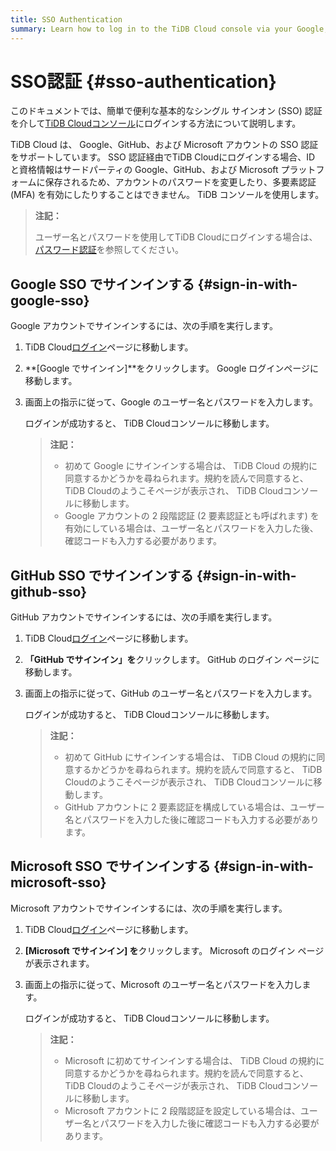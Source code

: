 ```yaml
---
title: SSO Authentication
summary: Learn how to log in to the TiDB Cloud console via your Google, GitHub, or Microsoft account.
---
```


# SSO認証 {#sso-authentication}

このドキュメントでは、簡単で便利な基本的なシングル サインオン (SSO) 認証を介して[TiDB Cloudコンソール](https://tidbcloud.com/)にログインする方法について説明します。

TiDB Cloud は、 Google、GitHub、および Microsoft アカウントの SSO 認証をサポートしています。 SSO 認証経由でTiDB Cloudにログインする場合、ID と資格情報はサードパーティの Google、GitHub、および Microsoft プラットフォームに保存されるため、アカウントのパスワードを変更したり、多要素認証 (MFA) を有効にしたりすることはできません。 TiDB コンソールを使用します。

> **注記：**
>
> ユーザー名とパスワードを使用してTiDB Cloudにログインする場合は、 [パスワード認証](/tidb-cloud/tidb-cloud-password-authentication.md)を参照してください。

## Google SSO でサインインする {#sign-in-with-google-sso}

Google アカウントでサインインするには、次の手順を実行します。

1.  TiDB Cloud[ログイン](https://tidbcloud.com/)ページに移動します。

2.  **[Google でサインイン]**をクリックします。 Google ログインページに移動します。

3.  画面上の指示に従って、Google のユーザー名とパスワードを入力します。

    ログインが成功すると、 TiDB Cloudコンソールに移動します。

    > **注記：**
    >
    > -   初めて Google にサインインする場合は、 TiDB Cloud の規約に同意するかどうかを尋ねられます。規約を読んで同意すると、 TiDB Cloudのようこそページが表示され、 TiDB Cloudコンソールに移動します。
    > -   Google アカウントの 2 段階認証 (2 要素認証とも呼ばれます) を有効にしている場合は、ユーザー名とパスワードを入力した後、確認コードも入力する必要があります。

## GitHub SSO でサインインする {#sign-in-with-github-sso}

GitHub アカウントでサインインするには、次の手順を実行します。

1.  TiDB Cloud[ログイン](https://tidbcloud.com/)ページに移動します。

2.  **「GitHub でサインイン」を**クリックします。 GitHub のログイン ページに移動します。

3.  画面上の指示に従って、GitHub のユーザー名とパスワードを入力します。

    ログインが成功すると、 TiDB Cloudコンソールに移動します。

    > **注記：**
    >
    > -   初めて GitHub にサインインする場合は、 TiDB Cloud の規約に同意するかどうかを尋ねられます。規約を読んで同意すると、 TiDB Cloudのようこそページが表示され、 TiDB Cloudコンソールに移動します。
    > -   GitHub アカウントに 2 要素認証を構成している場合は、ユーザー名とパスワードを入力した後に確認コードも入力する必要があります。

## Microsoft SSO でサインインする {#sign-in-with-microsoft-sso}

Microsoft アカウントでサインインするには、次の手順を実行します。

1.  TiDB Cloud[ログイン](https://tidbcloud.com/)ページに移動します。

2.  **[Microsoft でサインイン] を**クリックします。 Microsoft のログイン ページが表示されます。

3.  画面上の指示に従って、Microsoft のユーザー名とパスワードを入力します。

    ログインが成功すると、 TiDB Cloudコンソールに移動します。

    > **注記：**
    >
    > -   Microsoft に初めてサインインする場合は、 TiDB Cloud の規約に同意するかどうかを尋ねられます。規約を読んで同意すると、 TiDB Cloudのようこそページが表示され、 TiDB Cloudコンソールに移動します。
    > -   Microsoft アカウントに 2 段階認証を設定している場合は、ユーザー名とパスワードを入力した後に確認コードも入力する必要があります。

